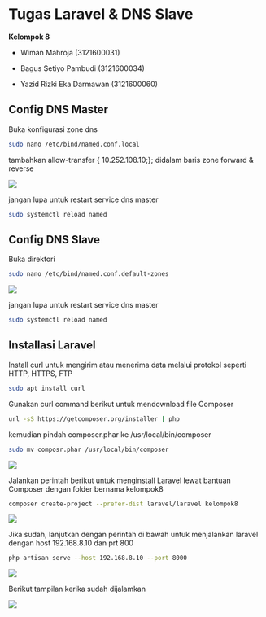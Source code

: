 
# Tugas Laravel & DNS Slave

**Kelompok 8** 

- Wiman Mahroja  (3121600031)

- Bagus Setiyo Pambudi (3121600034)

- Yazid Rizki Eka Darmawan (3121600060) 


## Config DNS Master

Buka konfigurasi zone dns
```bash
sudo nano /etc/bind/named.conf.local
```
tambahkan allow-transfer { 10.252.108.10;}; didalam baris zone forward & reverse

<img src="https://github.com/Xkonz/Tugas-Jaringan/blob/main/pic/Tugas_Laravel/21.png">

jangan lupa untuk restart service dns master
```bash
sudo systemctl reload named
```

## Config DNS Slave

Buka direktori 
```bash
sudo nano /etc/bind/named.conf.default-zones
```
<img src="https://github.com/Xkonz/Tugas-Jaringan/blob/main/pic/Tugas_Laravel/22.png">

jangan lupa untuk restart service dns master
```bash
sudo systemctl reload named
```

## Installasi Laravel
Install curl untuk mengirim atau menerima data melalui protokol seperti HTTP, HTTPS, FTP
```bash
sudo apt install curl
```
Gunakan curl command berikut untuk mendownload file Composer
```bash
url -sS https://getcomposer.org/installer | php
```
kemudian pindah composer.phar ke /usr/local/bin/composer
```bash
sudo mv composr.phar /usr/local/bin/composer
```
<img src="https://github.com/Xkonz/Tugas-Jaringan/blob/main/pic/Tugas_Laravel/16.jpg">

Jalankan perintah berikut untuk menginstall Laravel lewat bantuan Composer dengan folder bernama kelompok8
```bash
composer create-project --prefer-dist laravel/laravel kelompok8
```
<img src="https://github.com/Xkonz/Tugas-Jaringan/blob/main/pic/Tugas_Laravel/17.jpg">

Jika sudah, lanjutkan dengan perintah di bawah untuk menjalankan laravel dengan host 192.168.8.10 dan prt 800
```bash
php artisan serve --host 192.168.8.10 --port 8000
```
<img src="https://github.com/Xkonz/Tugas-Jaringan/blob/main/pic/Tugas_Laravel/19.jpg">

Berikut tampilan kerika sudah dijalamkan

<img src="https://github.com/Xkonz/Tugas-Jaringan/blob/main/pic/Tugas_Laravel/20.jpg">





